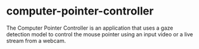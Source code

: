 # computer-pointer-controller
The Computer Pointer Controller is an application that uses a gaze detection model to control the mouse pointer using an input video or a live stream from a webcam.

